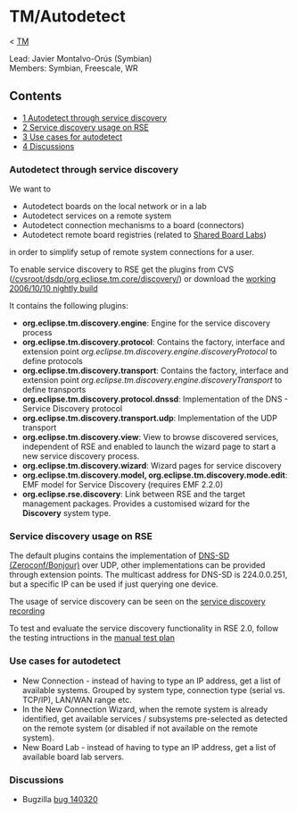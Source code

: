 

TM/Autodetect
=============

< [TM](/TM "TM")

Lead: Javier Montalvo-Orús (Symbian)  
Members: Symbian, Freescale, WR

  

Contents
--------

*   [1 Autodetect through service discovery](#Autodetect-through-service-discovery)
*   [2 Service discovery usage on RSE](#Service-discovery-usage-on-RSE)
*   [3 Use cases for autodetect](#Use-cases-for-autodetect)
*   [4 Discussions](#Discussions)

### Autodetect through service discovery

We want to

*   Autodetect boards on the local network or in a lab
*   Autodetect services on a remote system
*   Autodetect connection mechanisms to a board (connectors)
*   Autodetect remote board registries (related to [Shared Board Labs](/DSDP/TM/Shared_Board_Labs "DSDP/TM/Shared Board Labs"))

in order to simplify setup of remote system connections for a user.

To enable service discovery to RSE get the plugins from CVS ([/cvsroot/dsdp/org.eclipse.tm.core/discovery/](http://dev.eclipse.org/viewcvs/index.cgi/org.eclipse.tm.core/discovery/?cvsroot=DSDP_Project)) or download the [working 2006/10/10 nightly build](https://www.eclipse.org/downloads/download.php?file=/dsdp/tm/downloads/drops/N20061010-0100/TM-discovery-N20061010-0100.zip)

It contains the following plugins:

*   **org.eclipse.tm.discovery.engine**: Engine for the service discovery process
*   **org.eclipse.tm.discovery.protocol**: Contains the factory, interface and extension point _org.eclipse.tm.discovery.engine.discoveryProtocol_ to define protocols
*   **org.eclipse.tm.discovery.transport**: Contains the factory, interface and extension point _org.eclipse.tm.discovery.engine.discoveryTransport_ to define transports
*   **org.eclipse.tm.discovery.protocol.dnssd**: Implementation of the DNS - Service Discovery protocol
*   **org.eclipse.tm.discovery.transport.udp**: Implementation of the UDP transport
*   **org.eclipse.tm.discovery.view**: View to browse discovered services, independent of RSE and enabled to launch the wizard page to start a new service discovery process.
*   **org.eclipse.tm.discovery.wizard**: Wizard pages for service discovery
*   **org.eclipse.tm.discovery.model, org.eclipse.tm.discovery.mode.edit**: EMF model for Service Discovery (requires EMF 2.2.0)
*   **org.eclipse.rse.discovery**: Link between RSE and the target management packages. Provides a customised wizard for the **Discovery** system type.

### Service discovery usage on RSE

The default plugins contains the implementation of [DNS-SD (Zeroconf/Bonjour)](http://www.dns-sd.org/) over UDP, other implementations can be provided through extension points. The multicast address for DNS-SD is 224.0.0.251, but a specific IP can be used if just querying one device.

The usage of service discovery can be seen on the [service discovery recording](https://bugs.eclipse.org/bugs/attachment.cgi?id=46936)

To test and evaluate the service discovery functionality in RSE 2.0, follow the testing intructions in the [manual test plan](https://wiki.eclipse.org/index.php/TM_Manual_Test_Plan#Discovery)

### Use cases for autodetect

*   New Connection - instead of having to type an IP address, get a list of available systems. Grouped by system type, connection type (serial vs. TCP/IP), LAN/WAN range etc.
*   In the New Connection Wizard, when the remote system is already identified, get available services / subsystems pre-selected as detected on the remote system (or disabled if not available on the remote system).
*   New Board Lab - instead of having to type an IP address, get a list of available board lab servers.

### Discussions

*   Bugzilla [bug 140320](https://bugs.eclipse.org/bugs/show_bug.cgi?id=140320)

